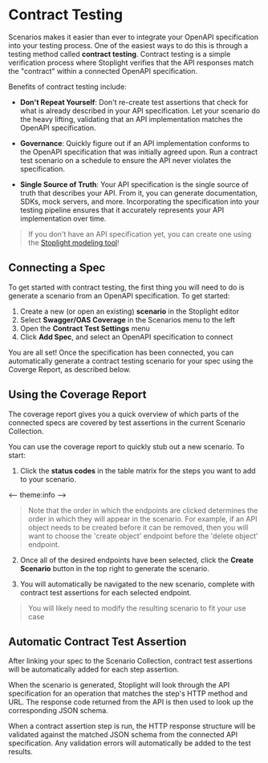 # Contract Testing

Scenarios makes it easier than ever to integrate your OpenAPI specification into
your testing process. One of the easiest ways to do this is through a testing
method called __contract testing__. Contract testing is a simple verification
process where Stoplight verifies that the API responses match the "contract"
within a connected OpenAPI specification.

Benefits of contract testing include:

- **Don't Repeat Yourself**: Don't re-create test assertions that check for what
  is already described in your API specification. Let your scenario do the heavy
  lifting, validating that an API implementation matches the OpenAPI
  specification.

- **Governance**: Quickly figure out if an API implementation conforms to the
  OpenAPI specification that was initially agreed upon. Run a contract test
  scenario on a schedule to ensure the API never violates the specification.

- **Single Source of Truth**: Your API specification is the single source of
  truth that describes your API. From it, you can generate documentation, SDKs,
  mock servers, and more. Incorporating the specification into your testing
  pipeline ensures that it accurately represents your API implementation
  over time.

<!-- theme: info -->
> If you don't have an API specification yet, you can create one using the
> [Stoplight modeling tool](../modeling/modeling-introduction.md)!

## Connecting a Spec

<!-- FIXME - Show a gif of selecting spec in coverage screen, and clicking on different endpoints -->

To get started with contract testing, the first thing you will need to do is
generate a scenario from an OpenAPI specification. To get started:

1. Create a new (or open an existing) **scenario** in the Stoplight editor
2. Select **Swagger/OAS Coverage** in the Scenarios menu to the left
3. Open the **Contract Test Settings** menu
4. Click **Add Spec**, and select an OpenAPI specification to connect

You are all set! Once the specification has been connected, you can
automatically generate a contract testing scenario for your spec using the
Coverge Report, as described below.

## Using the Coverage Report

The coverage report gives you a quick overview of which parts of the connected
specs are covered by test assertions in the current Scenario Collection. 

You can use the coverage report to quickly stub out a new scenario. To start:

1. Click the **status codes** in the table matrix for the steps you want to add to
   your scenario. 
   
<-- theme:info -->
> Note that the order in which the endpoints are clicked
determines the order in which they will appear in the scenario. For example,
if an API object needs to be created before it can be removed, then you will
want to choose the 'create object' endpoint before the 'delete object'
endpoint.

2. Once all of the desired endpoints have been selected, click the __Create
   Scenario__ button in the top right to generate the scenario.

3. You will automatically be navigated to the new scenario, complete with
   contract test assertions for each selected endpoint.

<!-- theme: info -->
> You will likely need to modify the resulting scenario to fit your use case

## Automatic Contract Test Assertion

<!-- FIXME - Show a gif of running a scenario -->

After linking your spec to the Scenario Collection, contract test assertions will be automatically added for each step assertion.

When the scenario is generated, Stoplight will look through the API
specification for an operation that matches the step's HTTP method and URL. The
response code returned from the API is then used to look up the corresponding
JSON schema.

When a contract assertion step is run, the HTTP response structure will be
validated against the matched JSON schema from the connected API specification.
Any validation errors will automatically be added to the test results.
